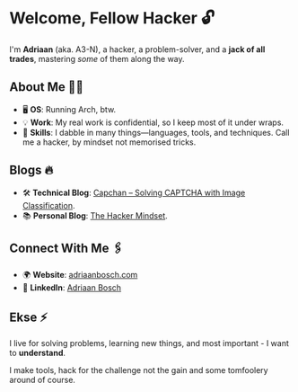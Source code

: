 # Welcome, Fellow Hacker 🔓

I'm **Adriaan** (aka. A3-N), a hacker, a problem-solver, and a **jack of all trades**, mastering *some* of them along the way.

## About Me 🕵️‍♂️
- 🖥️ **OS**: Running Arch, btw.
- 💡 **Work**: My real work is confidential, so I keep most of it under wraps.
- 🔧 **Skills**: I dabble in many things—languages, tools, and techniques. Call me a hacker, by mindset not memorised tricks.
  
## Blogs 🔥
- 🛠️ **Technical Blog**: [Capchan – Solving CAPTCHA with Image Classification](https://sensepost.com/blog/2025/capchan-solving-captcha-with-image-classification/).
- 📚 **Personal Blog**: [The Hacker Mindset](https://adriaanbosch.com/boring/the_hacker_mindset).

## Connect With Me 🖇️
- 🌍 **Website**: [adriaanbosch.com](https://adriaanbosch.com)
- 🔗 **LinkedIn**: [Adriaan Bosch](https://www.linkedin.com/in/adriaan-bosch-80175b236/)

## Ekse ⚡
I live for solving problems, learning new things, and most important - I want to **understand**.

I make tools, hack for the challenge not the gain and some tomfoolery around of course. 
